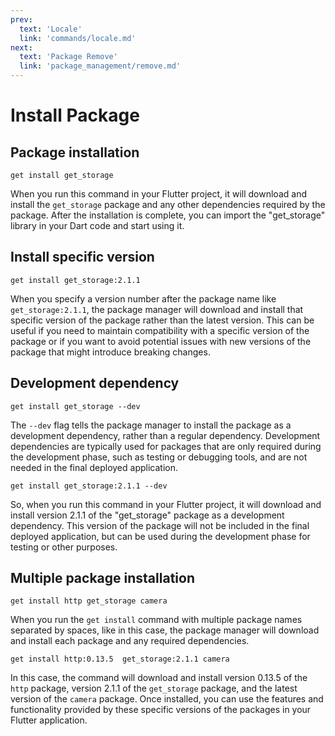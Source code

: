 ```yaml
---
prev:
  text: 'Locale'
  link: 'commands/locale.md'
next:
  text: 'Package Remove'
  link: 'package_management/remove.md'
---
```


# Install Package

## Package installation

```shell
get install get_storage
```

When you run this command in your Flutter project, it will download and install the `get_storage` package and any other dependencies required by the package. After the installation is complete, you can import the "get_storage" library in your Dart code and start using it.

## Install specific version

```shell
get install get_storage:2.1.1
```

When you specify a version number after the package name like `get_storage:2.1.1`, the package manager will download and install that specific version of the package rather than the latest version. This can be useful if you need to maintain compatibility with a specific version of the package or if you want to avoid potential issues with new versions of the package that might introduce breaking changes.

## Development dependency

```shell
get install get_storage --dev
```

The `--dev` flag tells the package manager to install the package as a development dependency, rather than a regular dependency. Development dependencies are typically used for packages that are only required during the development phase, such as testing or debugging tools, and are not needed in the final deployed application.

```shell
get install get_storage:2.1.1 --dev
```

So, when you run this command in your Flutter project, it will download and install version 2.1.1 of the "get_storage" package as a development dependency. This version of the package will not be included in the final deployed application, but can be used during the development phase for testing or other purposes.

## Multiple package installation

```shell
get install http get_storage camera
```

When you run the `get install` command with multiple package names separated by spaces, like in this case, the package manager will download and install each package and any required dependencies.

```shell
get install http:0.13.5  get_storage:2.1.1 camera
```

In this case, the command will download and install version 0.13.5 of the `http` package, version 2.1.1 of the `get_storage` package, and the latest version of the `camera` package. Once installed, you can use the features and functionality provided by these specific versions of the packages in your Flutter application.
